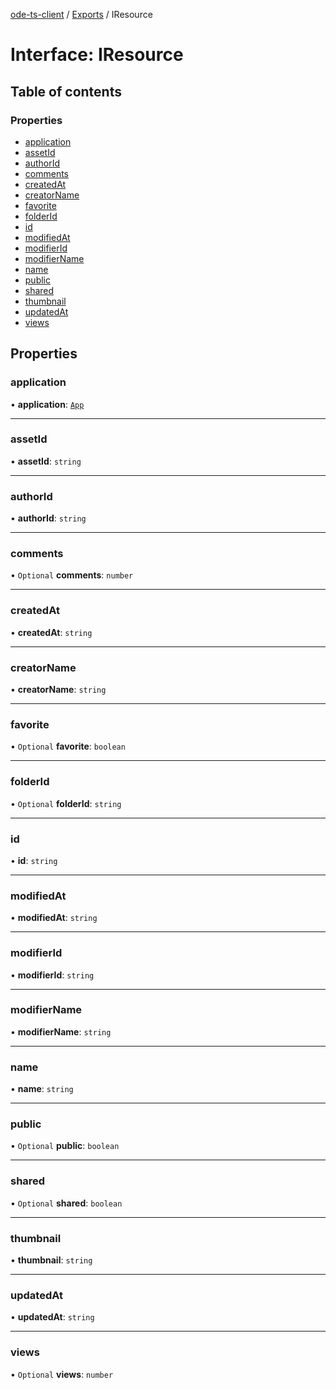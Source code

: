 [ode-ts-client](../README.md) / [Exports](../modules.md) / IResource

# Interface: IResource

## Table of contents

### Properties

- [application](IResource.md#application)
- [assetId](IResource.md#assetid)
- [authorId](IResource.md#authorid)
- [comments](IResource.md#comments)
- [createdAt](IResource.md#createdat)
- [creatorName](IResource.md#creatorname)
- [favorite](IResource.md#favorite)
- [folderId](IResource.md#folderid)
- [id](IResource.md#id)
- [modifiedAt](IResource.md#modifiedat)
- [modifierId](IResource.md#modifierid)
- [modifierName](IResource.md#modifiername)
- [name](IResource.md#name)
- [public](IResource.md#public)
- [shared](IResource.md#shared)
- [thumbnail](IResource.md#thumbnail)
- [updatedAt](IResource.md#updatedat)
- [views](IResource.md#views)

## Properties

### application

• **application**: [`App`](../modules.md#app)

___

### assetId

• **assetId**: `string`

___

### authorId

• **authorId**: `string`

___

### comments

• `Optional` **comments**: `number`

___

### createdAt

• **createdAt**: `string`

___

### creatorName

• **creatorName**: `string`

___

### favorite

• `Optional` **favorite**: `boolean`

___

### folderId

• `Optional` **folderId**: `string`

___

### id

• **id**: `string`

___

### modifiedAt

• **modifiedAt**: `string`

___

### modifierId

• **modifierId**: `string`

___

### modifierName

• **modifierName**: `string`

___

### name

• **name**: `string`

___

### public

• `Optional` **public**: `boolean`

___

### shared

• `Optional` **shared**: `boolean`

___

### thumbnail

• **thumbnail**: `string`

___

### updatedAt

• **updatedAt**: `string`

___

### views

• `Optional` **views**: `number`
